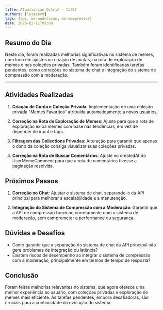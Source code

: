 ```yaml
---
title: Atualização Diária - 11/02
authors: [lucaserm]
tags: [api, ms-moderacao, ms-compressor]
date: 2025-02-11T09:00
---
```


## Resumo do Dia

Neste dia, foram realizadas melhorias significativas no sistema de memes, com foco em ajustes na criação de contas, na rota de exploração de memes e nas coleções privadas. Também foram identificadas tarefas pendentes, como correções no sistema de chat e integração do sistema de compressão com a moderação.

---

<!-- truncate -->

## Atividades Realizadas

1. **Criação de Conta e Coleção Privada**: Implementação de uma coleção privada "Memes Favoritos" atribuída automaticamente a novos usuários.

2. **Correção na Rota de Exploração de Memes**: Ajuste para que a rota de exploração exiba memes com base nas tendências, em vez de depender de input e tags.

3. **Filtragem das Collections Privadas**: Alteração para garantir que apenas o dono da coleção consiga visualizar suas coleções privadas.

4. **Correção na Rota de Buscar Comentários**: Ajuste no createdAt do UserMemeComment para que a rota de comentários tivesse a paginação resolvida.


## Próximos Passos

1. **Correção no Chat**: Ajustar o sistema de chat, separando-o da API principal para melhorar a escalabilidade e a manutenção.

2. **Integração do Sistema de Compressão com a Moderação**: Garantir que a API de compressão funcione corretamente com o sistema de moderação, sem comprometer a performance ou segurança.

## Dúvidas e Desafios

- Como garantir que a separação do sistema de chat da API principal não gere problemas de integração ou latência?
- Existem riscos de desempenho ao integrar o sistema de compressão com a moderação, principalmente em termos de tempo de resposta?

## Conclusão

Foram feitas melhorias relevantes no sistema, que agora oferece uma melhor experiência ao usuário, com coleções privadas e exploração de memes mais eficiente. As tarefas pendentes, embora desafiadoras, são cruciais para a continuidade da evolução do sistema.



